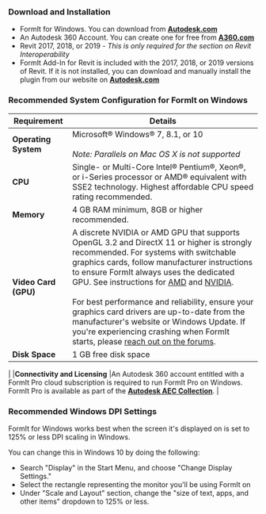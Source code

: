 ### Download and Installation
* FormIt for Windows. You can download from [**Autodesk.com**](http://formit360.autodesk.com/page/download)
* An Autodesk 360 Account. You can create one for free from [**A360.com**](https://a360.autodesk.com/)
* Revit 2017, 2018, or 2019  - _This is only required for the section on Revit Interoperability_
* FormIt Add-In for Revit is included with the 2017, 2018, or 2019 versions of Revit. If it is not installed, you can download and manually install the plugin from our website on [**Autodesk.com**](http://formit360.autodesk.com/page/download)

### Recommended System Configuration for FormIt on Windows

| Requirement | Details |
| --- | ---- |
| **Operating System** | Microsoft&#xAE; Windows&#xAE; 7, 8.1, or 10<br><br>*Note: Parallels on Mac OS X is not supported*|
|**CPU** |Single- or Multi-Core Intel&#xAE; Pentium&#xAE;, Xeon&#xAE;, or i-Series processor or AMD&#xAE; equivalent with SSE2 technology. Highest affordable CPU speed rating recommended. |
|**Memory** |4 GB RAM minimum, 8GB or higher recommended. |
|**Video Card (GPU)** |A discrete NVIDIA or AMD GPU that supports OpenGL 3.2 and DirectX 11 or higher is strongly recommended. For systems with switchable graphics cards, follow manufacturer instructions to ensure FormIt always uses the dedicated GPU. See instructions for [AMD](https://community.amd.com/docs/DOC-1581#jive_content_id_Assigning_Applications_to_GPUs) and [NVIDIA](http://nvidia.custhelp.com/app/answers/detail/a_id/2615/kw/manage%203d%20settings/related/1). <br><br>For best performance and reliability, ensure your graphics card drivers are up-to-date from the manufacturer's website or Windows Update. If you're experiencing crashing when FormIt starts, please [reach out on the forums](https://forums.autodesk.com/t5/formit-forum/bd-p/142).|
|**Disk Space** |1 GB free disk space |
|
|**Connectivity and Licensing** |An Autodesk 360 account entitled with a FormIt Pro cloud subscription is required to run FormIt Pro on Windows. FormIt Pro is available as part of the [**Autodesk AEC Collection**](https://www.autodesk.com/collections/architecture-engineering-construction/overview). |

### Recommended Windows DPI Settings

FormIt for Windows works best when the screen it's displayed on is set to 125% or less DPI scaling in Windows. 

You can change this in Windows 10 by doing the following:
- Search "Display" in the Start Menu, and choose "Change Display Settings." 
- Select the rectangle representing the monitor you'll be using FormIt on
- Under "Scale and Layout" section, change the "size of text, apps, and other items" dropdown to 125% or less.